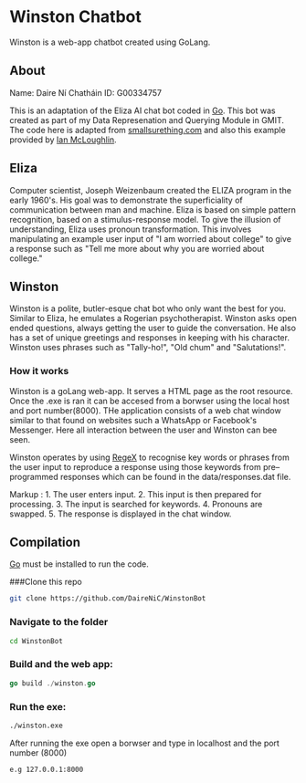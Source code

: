 # Winston Chatbot
Winston is a web-app chatbot created using GoLang.

## About
Name: Daire Ní Chatháin
ID: G00334757

This is an adaptation of the Eliza AI chat bot coded in [Go](http://golang.org). This bot was created as part of my Data Represenation and Querying Module in GMIT. The code here is adapted from [smallsurething.com](https://www.smallsurething.com/implementing-the-famous-eliza-chatbot-in-python/) and also this example provided by [Ian McLoughlin](https://github.com/data-representation/eliza).

## Eliza
Computer scientist, Joseph Weizenbaum created the ELIZA program in the early 1960's. His goal was to demonstrate the superficiality of communication between man and machine. Eliza is based on simple pattern recognition, based on a stimulus-response model. To give the illusion of understanding, Eliza uses pronoun transformation. This involves manipulating an example user input of "I am worried about college" to give a response such as "Tell me more about why you are worried about college."

## Winston
Winston is a polite, butler-esque chat bot who only want the best for you. Similar to Eliza, he emulates a Rogerian psychotherapist. Winston asks open ended questions, always getting the user to guide the conversation. He also has a set of unique greetings and responses in keeping with his character. Winston uses phrases such as "Tally-ho!", "Old chum" and "Salutations!". 

### How it works
Winston is a  goLang web-app. It serves a HTML page as the root resource. Once the .exe is ran it can be accesed from a borwser using the local host and port number(8000). THe application consists of a web chat window similar to that found on websites such a WhatsApp or Facebook's Messenger. Here all interaction between the user and Winston can bee seen.

Winston operates by using [RegeX](https://golang.org/pkg/regexp/) to recognise key words or phrases from the user input to reproduce a response using those keywords from pre–programmed responses which can be found in the data/responses.dat file. 

 Markup : 1. The user enters input.
          2. This input is then prepared for processing.
          3. The input is searched for keywords.
          4. Pronouns are swapped.
          5. The response is displayed in the chat window.



## Compilation
[Go](https://golang.org) must be installed to run the code.

###Clone this repo
```bash
git clone https://github.com/DaireNiC/WinstonBot
```
### Navigate to the folder

```bash
cd WinstonBot
```
### Build and the web app:

```go
go build ./winston.go
```
### Run the exe:
```bash
./winston.exe
```
After running the exe open a borwser and type in localhost and the port number (8000)
```bash
e.g 127.0.0.1:8000
```
